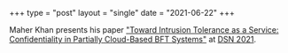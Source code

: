 +++
type = "post"
layout = "single"
date = "2021-06-22"
+++

Maher Khan presents his paper ["Toward Intrusion Tolerance as a Service:
Confidentiality in Partially Cloud-Based BFT
Systems"](https://sites.pitt.edu/~babay/pubs/dsn21_confidentialBFT.pdf) at [DSN
2021](https://dsn2021.ntu.edu.tw/).
